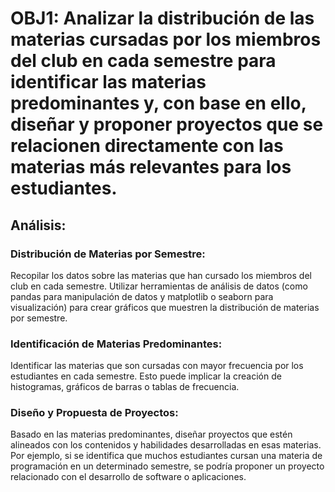 
# OBJ1: Analizar la distribución de las materias cursadas por los miembros del club en cada semestre para identificar las materias predominantes y, con base en ello, diseñar y proponer proyectos que se relacionen directamente con las materias más relevantes para los estudiantes.

## Análisis:

### Distribución de Materias por Semestre:

Recopilar los datos sobre las materias que han cursado los miembros del club en cada semestre.
Utilizar herramientas de análisis de datos (como pandas para manipulación de datos y matplotlib o seaborn para visualización) para crear gráficos que muestren la distribución de materias por semestre.

### Identificación de Materias Predominantes:

Identificar las materias que son cursadas con mayor frecuencia por los estudiantes en cada semestre.
Esto puede implicar la creación de histogramas, gráficos de barras o tablas de frecuencia.

### Diseño y Propuesta de Proyectos:

Basado en las materias predominantes, diseñar proyectos que estén alineados con los contenidos y habilidades desarrolladas en esas materias.
Por ejemplo, si se identifica que muchos estudiantes cursan una materia de programación en un determinado semestre, se podría proponer un proyecto relacionado con el desarrollo de software o aplicaciones.
